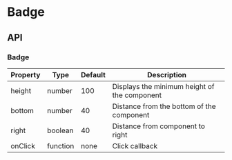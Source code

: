 # Badge 

<example />

## API

### Badge

| Property | Type | Default | Description |
| --- | --- | --- | --- |
| height | number | 100 | Displays the minimum height of the component |
| bottom | number | 40 | Distance from the bottom of the component |
| right | boolean | 40 | Distance from component to right |
| onClick | function | none | Click callback |
